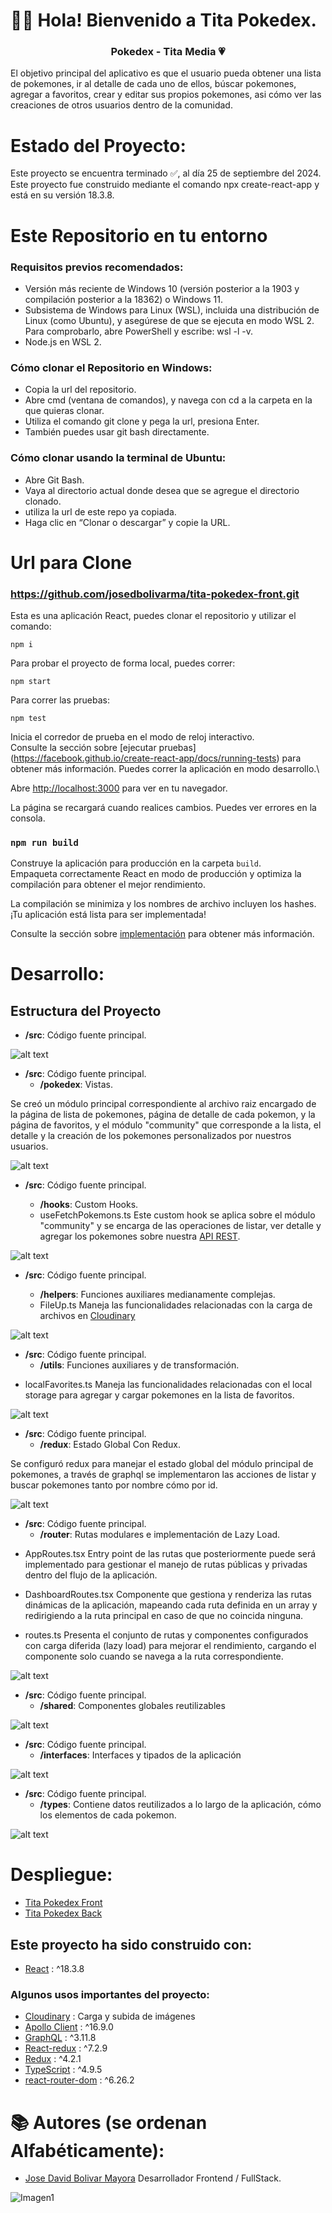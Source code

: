 # 👋🏼 Hola! Bienvenido a Tita Pokedex.

<h3 align="center"><strong>Pokedex - Tita Media 💗</strong></h3>

El objetivo principal del aplicativo es que el usuario pueda obtener una lista de pokemones, ir al detalle de cada uno de ellos, búscar pokemones, agregar a favoritos, crear y editar sus propios pokemones, asi cómo ver las creaciones de otros usuarios dentro de la comunidad.

# Estado del Proyecto:

Este proyecto se encuentra terminado ✅, al día 25 de septiembre del 2024. Este proyecto fue construido mediante el comando npx create-react-app y está en su versión 18.3.8.

# Este Repositorio en tu entorno

### Requisitos previos recomendados:

-  Versión más reciente de Windows 10 (versión posterior a la 1903 y compilación posterior a la 18362) o Windows 11.
-  Subsistema de Windows para Linux (WSL), incluida una distribución de Linux (como Ubuntu), y asegúrese de que se ejecuta en modo WSL 2. Para comprobarlo, abre PowerShell y escribe: wsl -l -v.
-   Node.js en WSL 2.

### Cómo clonar el Repositorio en Windows:

- Copia la url del repositorio.
- Abre cmd (ventana de comandos), y navega con cd a la carpeta en la que quieras clonar.
- Utiliza el comando git clone y pega la url, presiona Enter.
- También puedes usar git bash directamente.

### Cómo clonar usando la terminal de Ubuntu:

- Abre Git Bash.
- Vaya al directorio actual donde desea que se agregue el directorio clonado.
- utiliza la url de este repo ya copiada.
- Haga clic en “Clonar o descargar” y copie la URL.

# Url para Clone

### https://github.com/josedbolivarma/tita-pokedex-front.git

Esta es una aplicación React, puedes clonar el repositorio y utilizar el comando:

```
npm i
```

Para probar el proyecto de forma local, puedes correr:

```
npm start
```
Para correr las pruebas:

```
npm test
```
Inicia el corredor de prueba en el modo de reloj interactivo.\
Consulte la sección sobre [ejecutar pruebas] (https://facebook.github.io/create-react-app/docs/running-tests) para obtener más información.
Puedes correr la aplicación en modo desarrollo.\

Abre [http://localhost:3000](http://localhost:3000) para ver en tu navegador.


La página se recargará cuando realices cambios. Puedes ver errores en la consola.

### `npm run build`

Construye la aplicación para producción en la carpeta `build`.\
Empaqueta correctamente React en modo de producción y optimiza la compilación para obtener el mejor rendimiento.

La compilación se minimiza y los nombres de archivo incluyen los hashes.\
¡Tu aplicación está lista para ser implementada!

Consulte la sección sobre [implementación](https://facebook.github.io/create-react-app/docs/deployment) para obtener más información.

# Desarrollo:

## Estructura del Proyecto

- **/src**: Código fuente principal.

![alt text](image.png)

- **/src**: Código fuente principal.
  - **/pokedex**: Vistas.

Se creó un módulo principal correspondiente al archivo raiz encargado de la página de lista de pokemones, página de detalle de cada pokemon, y la página de favoritos, y el módulo "community" que corresponde a la lista, el detalle y la creación de los pokemones personalizados por nuestros usuarios.

![alt text](image-1.png)

- **/src**: Código fuente principal.
  - **/hooks**: Custom Hooks.

  * useFetchPokemons.ts
    Este custom hook se aplica sobre el módulo "community" y se encarga de las operaciones de listar, ver detalle y agregar los pokemones sobre nuestra [API REST](https://tita-pokedex-back-production.up.railway.app/).

![alt text](image-4.png)

- **/src**: Código fuente principal.
  - **/helpers**: Funciones auxiliares medianamente complejas.

  * FileUp.ts
    Maneja las funcionalidades relacionadas con la carga de archivos en [Cloudinary](https://cloudinary.com/)

![alt text](image-5.png)

- **/src**: Código fuente principal.
  - **/utils**: Funciones auxiliares y de transformación.

* localFavorites.ts
  Maneja las funcionalidades relacionadas con el local storage para agregar y cargar pokemones en la lista de favoritos.

![alt text](image-6.png)

- **/src**: Código fuente principal.
  - **/redux**: Estado Global Con Redux.

Se configuró redux para manejar el estado global del módulo principal de pokemones, a través de graphql se implementaron las acciones de listar y buscar pokemones tanto por nombre cómo por id.

![alt text](image-2.png)


- **/src**: Código fuente principal.
  - **/router**: Rutas modulares e implementación de Lazy Load.

 * AppRoutes.tsx 
     Entry point de las rutas que posteriormente puede será implementado para gestionar el manejo de rutas públicas y privadas dentro del flujo de la aplicación.

 * DashboardRoutes.tsx 
     Componente que gestiona y renderiza las rutas dinámicas de la aplicación, mapeando cada ruta definida en un array y redirigiendo a la ruta principal en caso de que no coincida ninguna.

 * routes.ts 
     Presenta el conjunto de rutas y componentes configurados con carga diferida (lazy load) para mejorar el rendimiento, cargando el componente solo cuando se navega a la ruta correspondiente.


![alt text](image-3.pngD)

- **/src**: Código fuente principal.
  - **/shared**: Componentes globales reutilizables

![alt text](image-7.png)

- **/src**: Código fuente principal.
  - **/interfaces**: Interfaces y tipados de la aplicación

![alt text](image-8.png)

- **/src**: Código fuente principal.
  - **/types**: Contiene datos reutilizados a lo largo de la aplicación, cómo los elementos de cada pokemon.

![alt text](image-9.png)

# Despliegue:

- [Tita Pokedex Front](https://tita-pokedex-front.vercel.app/)
- [Tita Pokedex Back](https://tita-pokedex-back-production.up.railway.app/)

## Este proyecto ha sido construido con:

* [React](https://es.reactjs.org/) : ^18.3.8

### Algunos usos importantes del proyecto:

* [Cloudinary](https://cloudinary.com/) : Carga y subida de imágenes
* [Apollo Client](https://www.apollographql.com/docs/react/) : ^16.9.0
* [GraphQL](https://graphql.org/) : ^3.11.8
* [React-redux](https://react-redux.js.org/) : ^7.2.9 
* [Redux](https://es.redux.js.org/) : ^4.2.1 
* [TypeScript](https://www.typescriptlang.org/) : ^4.9.5
* [react-router-dom](https://v5.reactrouter.com/web/guides/quick-start) : ^6.26.2



# 📚 Autores (se ordenan Alfabéticamente):

- [Jose David Bolivar Mayora](https://github.com/josedbolivarma) Desarrollador Frontend / FullStack. 

![Imagen1](https://user-images.githubusercontent.com/74075195/168011072-0e0c98e0-1dfd-4cfb-a9c4-cbf9e376bba1.png)

